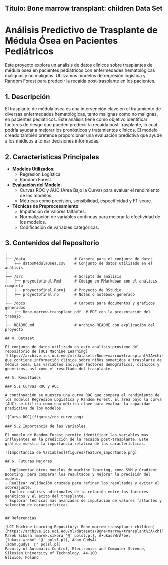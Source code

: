 
## Título: Bone marrow transplant: children Data Set
# Análisis Predictivo de Trasplante de Médula Ósea en Pacientes Pediátricos

Este proyecto explora un análisis de datos clínicos sobre trasplantes de médula ósea en pacientes pediátricos con enfermedades hematológicas malignas y no malignas. Utilizamos modelos de regresión logística y Random Forest para predecir la recaída post-trasplante en los pacientes.

## 1. Descripción

El trasplante de médula ósea es una intervención clave en el tratamiento de diversas enfermedades hematológicas, tanto malignas como no malignas, en pacientes pediátricos. Este análisis tiene como objetivo identificar factores de riesgo que pueden predecir la recaída post-trasplante, lo cual podría ayudar a mejorar los pronósticos y tratamientos clínicos. El modelo creado también pretende proporcionar una evaluación predictiva que ayude a los médicos a tomar decisiones informadas.
## 2. Características Principales

- **Modelos Utilizados**: 
  - Regresión Logística
  - Random Forest
- **Evaluación del Modelo**:
  - Curvas ROC y AUC (Área Bajo la Curva) para evaluar el rendimiento de los modelos.
  - Métricas como precisión, sensibilidad, especificidad y F1-score.
- **Técnicas de Preprocesamiento**:
  - Imputación de valores faltantes.
  - Normalización de variables continuas para mejorar la efectividad de los modelos.
  - Codificación de variables categóricas.

## 3. Contenidos del Repositorio

```plaintext
│
├── /data                      # Carpeta para el conjunto de datos
│   ├── datosMedulaOsea.csv    # Conjunto de datos utilizado en el análisis
│
├── /src                       # Scripts de análisis
│   ├── proyectofinal.Rmd      # Código en RMarkdown con el análisis completo
│   ├── proyectofinal.Rproj    # Proyecto de RStudio
│   ├── proyectofinal.nb       # Notas o notebook generado
│
├── /docs                      # Carpeta para documentos y gráficos generados
│   ├── Bone-marrow-transplant.pdf  # PDF con la presentación del trabajo
│
├── README.md                  # Archivo README con explicación del proyecto

## 4. Dataset

El conjunto de datos utilizado en este análisis proviene del repositorio de [UCI Machine Learning](https://archive.ics.uci.edu/ml/datasets/Bone+marrow+transplant%3A+children), que contiene información clínica sobre niños sometidos a trasplante de médula ósea. Las variables incluyen factores demográficos, clínicos y genéticos, así como el resultado del trasplante.

## 5. Resultados

### 5.1 Curvas ROC y AUC

A continuación se muestra una curva ROC que compara el rendimiento de los modelos Regresión Logística y Random Forest. El área bajo la curva (AUC) se utiliza como una métrica clave para evaluar la capacidad predictiva de los modelos.

![Curva ROC](figures/roc_curve.png)

### 5.2 Importancia de las Variables

El modelo de Random Forest permite identificar las variables más influyentes en la predicción de la recaída post-trasplante. Este gráfico muestra la importancia relativa de las características.

![Importancia de Variables](figures/feature_importance.png)

## 6. Futuras Mejoras

- Implementar otros modelos de machine learning, como SVM y Gradient Boosting, para comparar los resultados y mejorar la precisión del modelo.
- Realizar validación cruzada para refinar los resultados y evitar el sobreajuste.
- Incluir análisis adicionales de la relación entre los factores genéticos y el éxito del trasplante.
- Explorar técnicas más avanzadas de imputación de valores faltantes y selección de características.


## Referencias

[UCI Machine Learning Repository: Bone marrow transplant: children](https://archive.ics.uci.edu/ml/datasets/Bone+marrow+transplant%3A+children)
Marek Sikora (marek.sikora '@' polsl.pl), Å•ukaszWrÃ³bel (lukasz.wrobel '@' polsl.pl), Adam GudyÅ› 
(adam.gudys '@' polsl.pl)
Faculty of Automatic Control, Electronics and Computer Science, Silesian University of Technology, 44-100 
Gliwice, Poland
